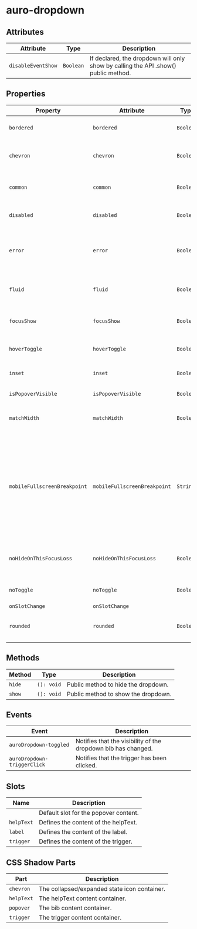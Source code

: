 # auro-dropdown

## Attributes

| Attribute          | Type        | Description                                      |
|--------------------|-------------|--------------------------------------------------|
| `disableEventShow` | ` Boolean ` | If declared, the dropdown will only show by calling the API .show() public method. |

## Properties

| Property                     | Attribute                    | Type        | Default | Description                                      |
|------------------------------|------------------------------|-------------|---------|--------------------------------------------------|
| `bordered`                   | `bordered`                   | ` Boolean ` |         | If declared, applies a border around the trigger slot. |
| `chevron`                    | `chevron`                    | ` Boolean ` |         | If declared, the dropdown displays an display state chevron on the right. |
| `common`                     | `common`                     | ` Boolean ` |         | If declared, the dropdown will be styled with the common theme. |
| `disabled`                   | `disabled`                   | ` Boolean ` |         | If declared, the dropdown is not interactive.    |
| `error`                      | `error`                      | ` Boolean ` |         | If declared in combination with `bordered` property or `helpText` slot content, will apply red color to both. |
| `fluid`                      | `fluid`                      | `Boolean`   |         | Alters the shape of the button to be full width of its parent container |
| `focusShow`                  | `focusShow`                  | ` Boolean ` |         | if declared, the the bib will display when focus is applied to the trigger. |
| `hoverToggle`                | `hoverToggle`                | ` Boolean ` |         | if declared, the trigger will toggle the big on mouseover/mouseout. |
| `inset`                      | `inset`                      | ` Boolean ` |         | If declared, will apply padding around trigger slot content. |
| `isPopoverVisible`           | `isPopoverVisible`           | ` Boolean ` | false   | If true, the dropdown bib is displayed.          |
| `matchWidth`                 | `matchWidth`                 | ` Boolean ` | false   | If declared, the popover and trigger will be set to the same width. |
| `mobileFullscreenBreakpoint` | `mobileFullscreenBreakpoint` | ` String `  |         | Defines the screen size breakpoint (`lg`, `md`, `sm`, or `xs`) at which the dropdown switches to fullscreen mode on mobile. When expanded, the dropdown will automatically display in fullscreen mode if the screen size is equal to or smaller than the selected breakpoint. |
| `noHideOnThisFocusLoss`      | `noHideOnThisFocusLoss`      | ` Boolean ` | false   | If declared, the dropdown will not hide when moving focus outside the element. |
| `noToggle`                   | `noToggle`                   | ` Boolean ` |         | If declared, the trigger will only show the the dropdown bib. |
| `onSlotChange`               | `onSlotChange`               |             |         |                                                  |
| `rounded`                    | `rounded`                    | ` Boolean ` |         | If declared, will apply border-radius to trigger and default slots. |

## Methods

| Method | Type       | Description                         |
|--------|------------|-------------------------------------|
| `hide` | `(): void` | Public method to hide the dropdown. |
| `show` | `(): void` | Public method to show the dropdown. |

## Events

| Event                       | Description                                      |
|-----------------------------|--------------------------------------------------|
| `auroDropdown-toggled`      | Notifies that the visibility of the dropdown bib has changed. |
| `auroDropdown-triggerClick` | Notifies that the trigger has been clicked.      |

## Slots

| Name       | Description                           |
|------------|---------------------------------------|
|            | Default slot for the popover content. |
| `helpText` | Defines the content of the helpText.  |
| `label`    | Defines the content of the label.     |
| `trigger`  | Defines the content of the trigger.   |

## CSS Shadow Parts

| Part       | Description                                  |
|------------|----------------------------------------------|
| `chevron`  | The collapsed/expanded state icon container. |
| `helpText` | The helpText content container.              |
| `popover`  | The bib content container.                   |
| `trigger`  | The trigger content container.               |
